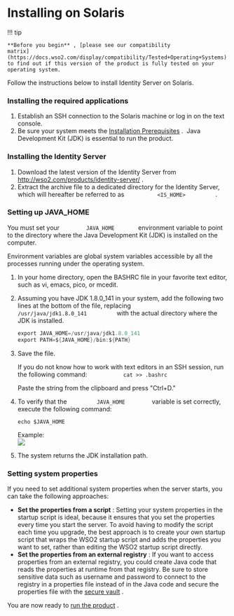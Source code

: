 # Installing on Solaris

!!! tip
    
    **Before you begin** , [please see our compatibility
    matrix](https://docs.wso2.com/display/compatibility/Tested+Operating+Systems)
    to find out if this version of the product is fully tested on your
    operating system.
    

Follow the instructions below to install Identity Server on Solaris.

### Installing the required applications

1.  Establish an SSH connection to the Solaris machine or log in on the
    text console.
2.  Be sure your system meets the [Installation
    Prerequisites](_Installation_Prerequisites_) .  Java Development Kit
    (JDK) is essential to run the product.

### Installing the Identity Server

1.  Download the latest version of the Identity Server from
    <http://wso2.com/products/identity-server/> .
2.  Extract the archive file to a dedicated directory for the Identity
    Server, which will hereafter be referred to as
    `           <IS_HOME>          ` .

### Setting up JAVA\_HOME

You must set your `         JAVA_HOME        ` environment variable to
point to the directory where the Java Development Kit (JDK) is installed
on the computer.

Environment variables are global system variables accessible by all the
processes running under the operating system.

1.  In your home directory, open the BASHRC file in your favorite text
    editor, such as vi, emacs, pico, or mcedit.
2.  Assuming you have JDK 1.8.0\_141 in your system, add the following
    two lines at the bottom of the file, replacing
    `           /usr/java/jdk1.8.0_141          ` with the actual
    directory where the JDK is installed.

    ``` java
    export JAVA_HOME=/usr/java/jdk1.8.0_141
    export PATH=${JAVA_HOME}/bin:${PATH}
    ```

3.  Save the file.

    If you do not know how to work with text editors in an SSH session,
    run the following command: `            cat >> .bashrc           `

    Paste the string from the clipboard and press "Ctrl+D."

4.  To verify that the `          JAVA_HOME         ` variable is set
    correctly, execute the following command:  

        echo $JAVA_HOME

    Example:  
    ![](attachments/26838936/27042108.png)

5.  The system returns the JDK installation path.

### Setting system properties

If you need to set additional system properties when the server starts,
you can take the following approaches:

-   **Set the properties from a script** : Setting your system
    properties in the startup script is ideal, because it ensures that
    you set the properties every time you start the server. To avoid
    having to modify the script each time you upgrade, the best approach
    is to create your own startup script that wraps the WSO2 startup
    script and adds the properties you want to set, rather than editing
    the WSO2 startup script directly.
-   **Set the properties from an external registry** : If you want to
    access properties from an external registry, you could create Java
    code that reads the properties at runtime from that registry. Be
    sure to store sensitive data such as username and password to
    connect to the registry in a properties file instead of in the Java
    code and secure the properties file with the [secure
    vault](https://docs.wso2.com/display/Carbon420/Carbon+Secure+Vault+Implementation)
    .

You are now ready to [run the product](_Running_the_Product_) .
